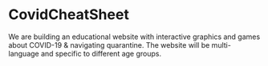 # CovidCheatSheet
We are building an educational website with interactive graphics and games about COVID-19 &amp; navigating quarantine. The website will be multi-language and specific to different age groups. 
